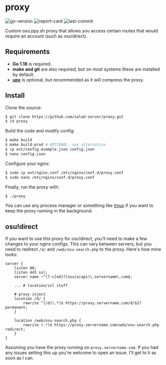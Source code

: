 # proxy
![go-version](https://img.shields.io/github/go-mod/go-version/salad-server/proxy) ![report-card](https://goreportcard.com/badge/github.com/salad-server/proxy) ![last-commit](https://img.shields.io/github/last-commit/salad-server/proxy)

Custom osu.ppy.sh proxy that allows you access certain routes that would require an account (such as osu!direct).

## Requirements
- **Go 1.18** is required.
- **make and git** are also required, but on most systems these are installed by default.
- **[upx](https://upx.github.io/)** is optional, but recommended as it will compress the proxy.

## Install
Clone the source:
```sh
$ git clone https://github.com/salad-server/proxy.git
$ cd proxy
```

Build the code and modify config:
```sh
$ make build
$ make build-prod # OPTIONAL: upx alternative
$ cp ext/config.example.json config.json
$ nano config.json
```

Configure your nginx:
```sh
$ sudo cp ext/nginx.conf /etc/nginx/conf.d/proxy.conf
$ sudo nano /etc/nginx/conf.d/proxy.conf
```

Finally, run the proxy with:
```sh
$ ./proxy
```

You can use any process manager or something like [tmux](https://github.com/tmux/tmux) if you want to keep the proxy running in the background.

## osu!direct
If you want to use this proxy for osu!direct, you'll need to make a few changes to your nginx configs. This can vary between servers, but you need to redirect `/d/` and `/web/osu-search.php` to the proxy. Here's how mine looks:

```
server {
	listen 80;
	listen 443 ssl;
	server_name ~^(?:c[e4]?|osu|a|api)\.servername\.com$;

	... # location/ssl stuff

	# proxy inject
	location /d/ {
		rewrite ^(/d)(.*)$ https://proxy.servername.com/d/$2? permanent;
	}

	location /web/osu-search.php {
		rewrite (.*)$ https://proxy.servername.com/web/osu-search.php redirect;
	}
}
```

Assuming you have the proxy running on `proxy.servername.com`. If you had any issues setting this up you're welcome to open an issue. I'll get to it as soon as I can.
